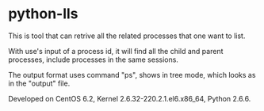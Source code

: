 # python-lls

This is tool that can retrive all the related processes that one want to list.

With use's input of a process id, it will find all the child and parent processes, include processes in the same sessions.

The output format uses command "ps", shows in tree mode, which looks as in the "output" file.


Developed on CentOS 6.2, Kernel 2.6.32-220.2.1.el6.x86_64, Python 2.6.6.
